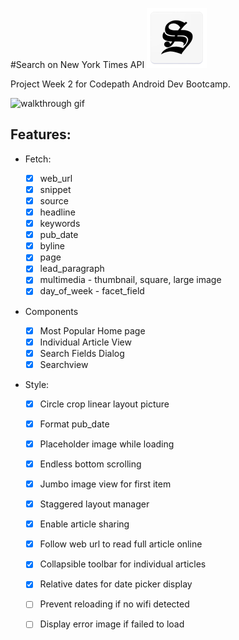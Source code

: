 #Search on New York Times API ![mock logo][logo]

Project Week 2 for Codepath Android Dev Bootcamp. 

[logo]: https://github.com/simonc312/search-on-nyt/blob/master/app/src/main/res/mipmap-xhdpi/ic_launcher.png

![walkthrough gif](https://github.com/simonc312/trending-on-instagram/blob/master/screenCapture/SearchNYTWalkthrough.gif)

## Features:

- Fetch:

    - [x] web_url
    - [x] snippet
    - [x] source
    - [x] headline
    - [x] keywords
    - [x] pub_date
    - [x] byline
    - [x] page
    - [x] lead_paragraph
    - [x] multimedia - thumbnail, square, large image
    - [x] day_of_week - facet_field
    
- Components
    
    - [x] Most Popular Home page
    - [x] Individual Article View
    - [x] Search Fields Dialog
    - [x] Searchview   

- Style:

    - [x] Circle crop linear layout picture  
    - [x] Format pub_date  
    - [x] Placeholder image while loading
    - [x] Endless bottom scrolling
    - [x] Jumbo image view for first item 
    - [x] Staggered layout manager
    - [x] Enable article sharing
    - [x] Follow web url to read full article online
    - [x] Collapsible toolbar for individual articles
    - [x] Relative dates for date picker display
    - [ ] Prevent reloading if no wifi detected
    - [ ] Display error image if failed to load 
    
    

